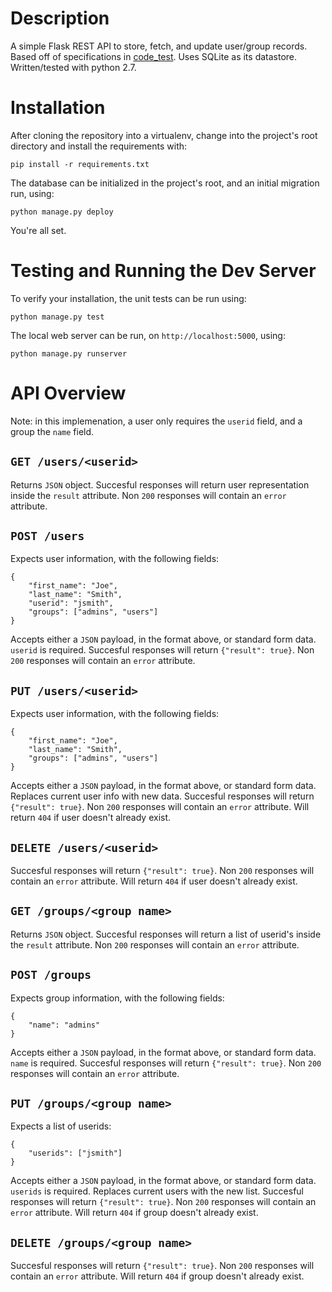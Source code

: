 # Description #
A simple Flask REST API to store, fetch, and update user/group records. Based off of specifications in [code_test](https://gist.github.com/jakedahn/3d90c277576f71d805ed). Uses SQLite as its datastore. Written/tested with python 2.7.

# Installation #
After cloning the repository into a virtualenv, change into the project's root directory and install the requirements with:

    pip install -r requirements.txt

The database can be initialized in the project's root, and an initial migration run, using:

    python manage.py deploy

You're all set.

# Testing and Running the Dev Server #
To verify your installation, the unit tests can be run using:

    python manage.py test

The local web server can be run, on `http://localhost:5000`, using:

    python manage.py runserver

# API Overview #
Note: in this implemenation, a user only requires the `userid` field, and a group the `name` field.

## `GET /users/<userid>` ##
Returns `JSON` object. Succesful responses will return user representation inside the `result` attribute. Non `200` responses will contain an `error` attribute.

## `POST /users` ##
Expects user information, with the following fields:

    {
        "first_name": "Joe",
        "last_name": "Smith",
        "userid": "jsmith",
        "groups": ["admins", "users"]
    }

Accepts either a `JSON` payload, in the format above, or standard form data. `userid` is required. Succesful responses will return `{"result": true}`. Non `200` responses will contain an `error` attribute.

## `PUT /users/<userid>` ##
Expects user information, with the following fields:

    {
        "first_name": "Joe",
        "last_name": "Smith",
        "groups": ["admins", "users"]
    }

Accepts either a `JSON` payload, in the format above, or standard form data. Replaces current user info with new data. Succesful responses will return `{"result": true}`. Non `200` responses will contain an `error` attribute. Will return `404` if user doesn't already exist.

## `DELETE /users/<userid>` ##
Succesful responses will return `{"result": true}`. Non `200` responses will contain an `error` attribute. Will return `404` if user doesn't already exist.

## `GET /groups/<group name>` ##
Returns `JSON` object. Succesful responses will return a list of userid's inside the `result` attribute. Non `200` responses will contain an `error` attribute.

## `POST /groups` ##
Expects group information, with the following fields:

    {
        "name": "admins"
    }

Accepts either a `JSON` payload, in the format above, or standard form data. `name` is required. Succesful responses will return `{"result": true}`. Non `200` responses will contain an `error` attribute.

## `PUT /groups/<group name>` ##
Expects a list of userids:

    {
        "userids": ["jsmith"]
    }

Accepts either a `JSON` payload, in the format above, or standard form data. `userids` is required. Replaces current users with the new list. Succesful responses will return `{"result": true}`. Non `200` responses will contain an `error` attribute. Will return `404` if group doesn't already exist.

## `DELETE /groups/<group name>` ##
Succesful responses will return `{"result": true}`. Non `200` responses will contain an `error` attribute. Will return `404` if group doesn't already exist.
